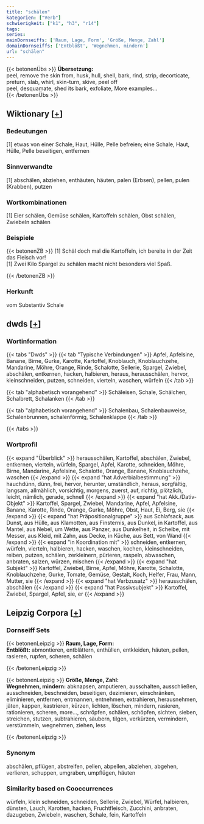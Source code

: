 ```yaml
---
title: "schälen"
kategorien: ["Verb"]
schwierigkeit: ["k1", "h3", "r14"]
tags:
series:
mainDornseiffs: ['Raum, Lage, Form', 'Größe, Menge, Zahl']
domainDornseiffs: ['Entblößt', 'Wegnehmen, mindern']
url: "schälen"
---
```


{{< betonenÜbs >}}
**Übersetzung:**  
peel, remove the skin from, husk, hull, shell, bark, rind, strip, decorticate, preturn, slab, whirl, skin-turn, skive, peel  off  
peel, desquamate, shed its bark, exfoliate, More examples...  
{{< /betonenÜbs >}}

## Wiktionary [[+](https://de.wiktionary.org/wiki/schälen)]

### Bedeutungen
[1] etwas von einer Schale, Haut, Hülle, Pelle befreien; eine Schale, Haut, Hülle, Pelle beseitigen, entfernen  

### Sinnverwandte
[1] abschälen, abziehen, enthäuten, häuten, palen (Erbsen), pellen, pulen (Krabben), putzen  

### Wortkombinationen
[1] Eier schälen, Gemüse schälen, Kartoffeln schälen, Obst schälen, Zwiebeln schälen  

### Beispiele
{{< betonenZB >}}
[1] Schäl doch mal die Kartoffeln, ich bereite in der Zeit das Fleisch vor!  
[1] Zwei Kilo Spargel zu schälen macht nicht besonders viel Spaß.  

{{< /betonenZB >}}
### Herkunft
vom Substantiv Schale  



## dwds [[+](https://www.dwds.de/wb/schälen)]

### Wortinformation
{{< tabs "Dwds" >}}
{{< tab "Typische Verbindungen" >}}
Apfel, Apfelsine, Banane, Birne, Gurke, Karotte, Kartoffel, Knoblauch, Knoblauchzehe, Mandarine, Möhre, Orange, Rinde, Schalotte, Sellerie, Spargel, Zwiebel, abschälen, entkernen, hacken, halbieren, heraus, herausschälen, hervor, kleinschneiden, putzen, schneiden, vierteln, waschen, würfeln
{{< /tab >}}

{{< tab "alphabetisch vorangehend" >}}
Schäleisen, Schale, Schälchen, Schalbrett, Schalanken
{{< /tab >}}

{{< tab "alphabetisch vorangehend" >}}
Schalenbau, Schalenbauweise, Schalenbrunnen, schalenförmig, Schalenklappe
{{< /tab >}}

{{< /tabs >}}

### Wortprofil
{{< expand "Überblick" >}} herausschälen, Kartoffel, abschälen, Zwiebel, entkernen, vierteln, würfeln, Spargel, Apfel, Karotte, schneiden, Möhre, Birne, Mandarine, Apfelsine, Schalotte, Orange, Banane, Knoblauchzehe, waschen {{< /expand >}}
{{< expand "hat Adverbialbestimmung" >}} hauchdünn, dünn, frei, hervor, herunter, umständlich, heraus, sorgfältig, langsam, allmählich, vorsichtig, morgens, zuerst, auf, richtig, plötzlich, leicht, nämlich, gerade, schnell {{< /expand >}}
{{< expand "hat Akk./Dativ-Objekt" >}} Kartoffel, Spargel, Zwiebel, Mandarine, Apfel, Apfelsine, Banane, Karotte, Rinde, Orange, Gurke, Möhre, Obst, Haut, Ei, Berg, sie {{< /expand >}}
{{< expand "hat Präpositionalgruppe" >}} aus Schlafsack, aus Dunst, aus Hülle, aus Klamotten, aus Finsternis, aus Dunkel, in Kartoffel, aus Mantel, aus Nebel, um Wette, aus Panzer, aus Dunkelheit, in Scheibe, mit Messer, aus Kleid, mit Zahn, aus Decke, in Küche, aus Bett, von Wand {{< /expand >}}
{{< expand "in Koordination mit" >}} schneiden, entkernen, würfeln, vierteln, halbieren, hacken, waschen, kochen, kleinschneiden, reiben, putzen, schälen, zerkleinern, pürieren, raspeln, abwaschen, anbraten, salzen, würzen, mischen {{< /expand >}}
{{< expand "hat Subjekt" >}} Kartoffel, Zwiebel, Birne, Apfel, Möhre, Karotte, Schalotte, Knoblauchzehe, Gurke, Tomate, Gemüse, Gestalt, Koch, Helfer, Frau, Mann, Mutter, sie {{< /expand >}}
{{< expand "hat Verbzusatz" >}} herausschälen, abschälen {{< /expand >}}
{{< expand "hat Passivsubjekt" >}} Kartoffel, Zwiebel, Spargel, Apfel, sie, er {{< /expand >}}

## Leipzig Corpora [[+](https://corpora.uni-leipzig.de/en/res?word=schälen&corpusId=deu_newscrawl-public_2018)]

### Dornseiff Sets
{{< betonenLeipzig >}}
**Raum, Lage, Form:**  
**Entblößt:** abmontieren, entblättern, enthüllen, entkleiden, häuten, pellen, rasieren, rupfen, scheren, schälen  

{{< /betonenLeipzig >}}


{{< betonenLeipzig >}}
**Größe, Menge, Zahl:**  
**Wegnehmen, mindern:** abknapsen, amputieren, ausschalten, ausschließen, ausschneiden, beschneiden, beseitigen, dezimieren, einschränken, eliminieren, entfernen, entmannen, entnehmen, extrahieren, herausnehmen, jäten, kappen, kastrieren, kürzen, lichten, löschen, mindern, rasieren, rationieren, scheren, more..., schröpfen, schälen, schöpfen, sichten, sieben, streichen, stutzen, subtrahieren, säubern, tilgen, verkürzen, vermindern, verstümmeln, wegnehmen, ziehen, less  

{{< /betonenLeipzig >}}

### Synonym
abschälen, pflügen, abstreifen, pellen, abpellen, abziehen, abgehen, verlieren, schuppen, umgraben, umpflügen, häuten


### Similarity based on Cooccurrences
würfeln, klein schneiden, schneiden, Sellerie, Zwiebel, Würfel, halbieren, dünsten, Lauch, Karotten, hacken, Fruchtfleisch, Zucchini, anbraten, dazugeben, Zwiebeln, waschen, Schale, fein, Kartoffeln

